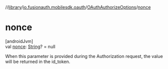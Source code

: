 //[library](../../../index.md)/[io.fusionauth.mobilesdk.oauth](../index.md)/[OAuthAuthorizeOptions](index.md)/[nonce](nonce.md)

# nonce

[androidJvm]\
val [nonce](nonce.md): [String](https://kotlinlang.org/api/core/kotlin-stdlib/kotlin/-string/index.html)? = null

When this parameter is provided during the Authorization request, the value will be returned in the id_token.